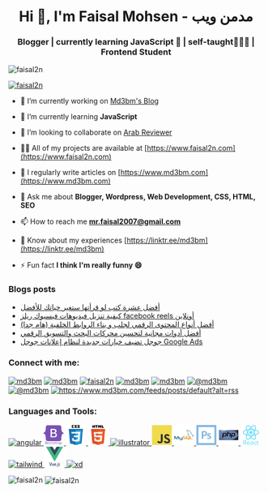 <h1 align="center">Hi 👋, I'm Faisal Mohsen - مدمن ويب</h1>
<h3 align="center">Blogger | currently learning JavaScript 💙 | self-taught👩🏻‍💻 | Frontend Student</h3>

<p align="left"> <img src="https://komarev.com/ghpvc/?username=faisal2n&label=Profile%20views&color=0e75b6&style=flat" alt="faisal2n" /> </p>

<p align="left"> <a href="https://twitter.com/faisal2n" target="blank"><img src="https://img.shields.io/twitter/follow/faisal2n?logo=twitter&style=for-the-badge" alt="faisal2n" /></a> </p>

- 🔭 I’m currently working on [Md3bm's Blog](https://www.md3bm.com)

- 🌱 I’m currently learning **JavaScript**

- 👯 I’m looking to collaborate on [Arab Reviewer](https://www.arab-reviewer.com/)

- 👨‍💻 All of my projects are available at [https://www.faisal2n.com](https://www.faisal2n.com)

- 📝 I regularly write articles on [https://www.md3bm.com](https://www.md3bm.com)

- 💬 Ask me about **Blogger, Wordpress, Web Development, CSS, HTML, SEO**

- 📫 How to reach me **mr.faisal2007@gmail.com**

- 📄 Know about my experiences [https://linktr.ee/md3bm](https://linktr.ee/md3bm)

- ⚡ Fun fact **I think I'm really funny  😄**

### Blogs posts
<!-- BLOG-POST-LIST:START -->
- [أفضل عشرة كتب لو قرأتها ستغير حياتك للأفضل](https://www.arab-reviewer.com/%d8%a3%d9%81%d8%b6%d9%84-%d8%b9%d8%b4%d8%b1%d8%a9-%d9%83%d8%aa%d8%a8/)
- [كيفية تنزيل فيديوهات فيسبوك ريلز facebook reels أونلاين](https://www.md3bm.com/2022/10/how-to-download-facebook-reels.html)
- [أفضل أنواع المحتوى الرقمي لجلب و بناء الروابط الخلفية &lpar;هام جدا&rpar;](https://www.md3bm.com/2022/10/best-content-types-to-attract-backlinks.html)
- [أفضل أدوات مجانية لتحسين محركات البحث والتسويق الرقمي](https://www.md3bm.com/2022/10/top-free-seo-tools.html)
- [جوجل تضيف خيارات جديدة لنظام إعلانات جوجل Google Ads](https://www.md3bm.com/2022/10/new-updates-on-google-ads.html)
<!-- BLOG-POST-LIST:END -->

<h3 align="left">Connect with me:</h3>
<p align="left">
<a href="https://codepen.io/md3bm" target="blank"><img align="center" src="https://raw.githubusercontent.com/rahuldkjain/github-profile-readme-generator/master/src/images/icons/Social/codepen.svg" alt="md3bm" height="30" width="40" /></a>
<a href="https://dev.to/md3bm" target="blank"><img align="center" src="https://raw.githubusercontent.com/rahuldkjain/github-profile-readme-generator/master/src/images/icons/Social/devto.svg" alt="md3bm" height="30" width="40" /></a>
<a href="https://twitter.com/faisal2n" target="blank"><img align="center" src="https://raw.githubusercontent.com/rahuldkjain/github-profile-readme-generator/master/src/images/icons/Social/twitter.svg" alt="faisal2n" height="30" width="40" /></a>
<a href="https://linkedin.com/in/md3bm" target="blank"><img align="center" src="https://raw.githubusercontent.com/rahuldkjain/github-profile-readme-generator/master/src/images/icons/Social/linked-in-alt.svg" alt="md3bm" height="30" width="40" /></a>
<a href="https://fb.com/md3bm" target="blank"><img align="center" src="https://raw.githubusercontent.com/rahuldkjain/github-profile-readme-generator/master/src/images/icons/Social/facebook.svg" alt="md3bm" height="30" width="40" /></a>
<a href="https://hashnode.com/@md3bm" target="blank"><img align="center" src="https://raw.githubusercontent.com/rahuldkjain/github-profile-readme-generator/master/src/images/icons/Social/hashnode.svg" alt="@md3bm" height="30" width="40" /></a>
<a href="https://medium.com/@md3bm" target="blank"><img align="center" src="https://raw.githubusercontent.com/rahuldkjain/github-profile-readme-generator/master/src/images/icons/Social/medium.svg" alt="@md3bm" height="30" width="40" /></a>
<a href="/https://www.md3bm.com/feeds/posts/default?alt=rss" target="blank"><img align="center" src="https://raw.githubusercontent.com/rahuldkjain/github-profile-readme-generator/master/src/images/icons/Social/rss.svg" alt="https://www.md3bm.com/feeds/posts/default?alt=rss" height="30" width="40" /></a>
</p>

<h3 align="left">Languages and Tools:</h3>
<p align="left"> <a href="https://angular.io" target="_blank" rel="noreferrer"> <img src="https://angular.io/assets/images/logos/angular/angular.svg" alt="angular" width="40" height="40"/> </a> <a href="https://getbootstrap.com" target="_blank" rel="noreferrer"> <img src="https://raw.githubusercontent.com/devicons/devicon/master/icons/bootstrap/bootstrap-plain-wordmark.svg" alt="bootstrap" width="40" height="40"/> </a> <a href="https://www.w3schools.com/css/" target="_blank" rel="noreferrer"> <img src="https://raw.githubusercontent.com/devicons/devicon/master/icons/css3/css3-original-wordmark.svg" alt="css3" width="40" height="40"/> </a> <a href="https://www.w3.org/html/" target="_blank" rel="noreferrer"> <img src="https://raw.githubusercontent.com/devicons/devicon/master/icons/html5/html5-original-wordmark.svg" alt="html5" width="40" height="40"/> </a> <a href="https://www.adobe.com/in/products/illustrator.html" target="_blank" rel="noreferrer"> <img src="https://www.vectorlogo.zone/logos/adobe_illustrator/adobe_illustrator-icon.svg" alt="illustrator" width="40" height="40"/> </a> <a href="https://developer.mozilla.org/en-US/docs/Web/JavaScript" target="_blank" rel="noreferrer"> <img src="https://raw.githubusercontent.com/devicons/devicon/master/icons/javascript/javascript-original.svg" alt="javascript" width="40" height="40"/> </a> <a href="https://www.mysql.com/" target="_blank" rel="noreferrer"> <img src="https://raw.githubusercontent.com/devicons/devicon/master/icons/mysql/mysql-original-wordmark.svg" alt="mysql" width="40" height="40"/> </a> <a href="https://www.photoshop.com/en" target="_blank" rel="noreferrer"> <img src="https://raw.githubusercontent.com/devicons/devicon/master/icons/photoshop/photoshop-line.svg" alt="photoshop" width="40" height="40"/> </a> <a href="https://www.php.net" target="_blank" rel="noreferrer"> <img src="https://raw.githubusercontent.com/devicons/devicon/master/icons/php/php-original.svg" alt="php" width="40" height="40"/> </a> <a href="https://reactjs.org/" target="_blank" rel="noreferrer"> <img src="https://raw.githubusercontent.com/devicons/devicon/master/icons/react/react-original-wordmark.svg" alt="react" width="40" height="40"/> </a> <a href="https://tailwindcss.com/" target="_blank" rel="noreferrer"> <img src="https://www.vectorlogo.zone/logos/tailwindcss/tailwindcss-icon.svg" alt="tailwind" width="40" height="40"/> </a> <a href="https://vuejs.org/" target="_blank" rel="noreferrer"> <img src="https://raw.githubusercontent.com/devicons/devicon/master/icons/vuejs/vuejs-original-wordmark.svg" alt="vuejs" width="40" height="40"/> </a> <a href="https://www.adobe.com/products/xd.html" target="_blank" rel="noreferrer"> <img src="https://cdn.worldvectorlogo.com/logos/adobe-xd.svg" alt="xd" width="40" height="40"/> </a> </p>

<p><img align="left" src="https://github-readme-stats.vercel.app/api/top-langs?username=faisal2n&show_icons=true&locale=en&layout=compact" alt="faisal2n" /></p>

<p>&nbsp;<img align="center" src="https://github-readme-stats.vercel.app/api?username=faisal2n&show_icons=true&locale=en" alt="faisal2n" /></p>

<!--
**faisal2n/faisal2n** is a ✨ _special_ ✨ repository because its `README.md` (this file) appears on your GitHub profile.
-->
